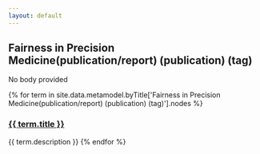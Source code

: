 ```yaml
---
layout: default
---
```

<style>
.initial-content {
  padding-left:5%;
  padding-right:25px;
}
</style>

## Fairness in Precision Medicine(publication/report) (publication) (tag)

No body provided

{% for term in site.data.metamodel.byTitle['Fairness in Precision Medicine(publication/report) (publication) (tag)'].nodes %}
### <a href='/_pages/embed?t={{ term.title }}'>{{ term.title }}</a>

{{ term.description }}
{% endfor %}
